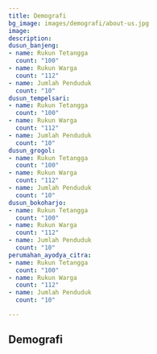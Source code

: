 ```yaml
---
title: Demografi
bg_image: images/demografi/about-us.jpg
image: 
description: 
dusun_banjeng:
- name: Rukun Tetangga
  count: "100"
- name: Rukun Warga
  count: "112"
- name: Jumlah Penduduk
  count: "10"
dusun_tempelsari:
- name: Rukun Tetangga
  count: "100"
- name: Rukun Warga
  count: "112"
- name: Jumlah Penduduk
  count: "10"
dusun_grogol:
- name: Rukun Tetangga
  count: "100"
- name: Rukun Warga
  count: "112"
- name: Jumlah Penduduk
  count: "10"
dusun_bokoharjo:
- name: Rukun Tetangga
  count: "100"
- name: Rukun Warga
  count: "112"
- name: Jumlah Penduduk
  count: "10"
perumahan_ayodya_citra:
- name: Rukun Tetangga
  count: "100"
- name: Rukun Warga
  count: "112"
- name: Jumlah Penduduk
  count: "10"

---
```

## Demografi